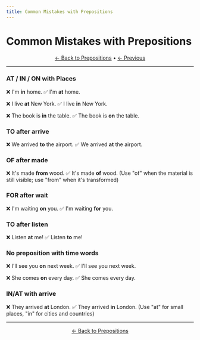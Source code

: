 ```yaml
---
title: Common Mistakes with Prepositions
---
```


# Common Mistakes with Prepositions



<div align="center" markdown="1">

[← Back to Prepositions](./README.md) • [← Previous](06-verb-combinations.md)

</div>

---


### AT / IN / ON with Places

❌ I'm **in** home. ✅ I'm **at** home.

❌ I live **at** New York. ✅ I live **in** New York.

❌ The book is **in** the table. ✅ The book is **on** the table.

### TO after arrive

❌ We arrived **to** the airport. ✅ We arrived **at** the airport.

### OF after made

❌ It's made **from** wood. ✅ It's made **of** wood.
(Use "of" when the material is still visible; use "from" when it's transformed)

### FOR after wait

❌ I'm waiting **on** you. ✅ I'm waiting **for** you.

### TO after listen

❌ Listen **at** me! ✅ Listen **to** me!

### No preposition with time words

❌ I'll see you **on** next week. ✅ I'll see you next week.

❌ She comes **on** every day. ✅ She comes every day.

### IN/AT with arrive

❌ They arrived **at** London. ✅ They arrived **in** London.
(Use "at" for small places, "in" for cities and countries)

---

<div align="center" markdown="1">

[← Back to Prepositions](./README.md)

</div>
